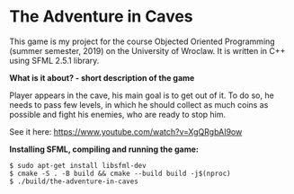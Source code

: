 # The Adventure in Caves

This game is my project for the course Objected Oriented Programming (summer semester, 2019) on the University of Wroclaw. It is written in C++ using SFML 2.5.1 library.

**What is it about? - short description of the game**

Player appears in the cave, his main goal is to get out of it. To do so, he needs to pass few levels, in which he should collect as much coins as possible and fight his enemies, who are ready to stop him.

See it here: https://www.youtube.com/watch?v=XgQRgbAI9ow


**Installing SFML, compiling and running the game:**
```
$ sudo apt-get install libsfml-dev
$ cmake -S . -B build && cmake --build build -j$(nproc)
$ ./build/the-adventure-in-caves
```
